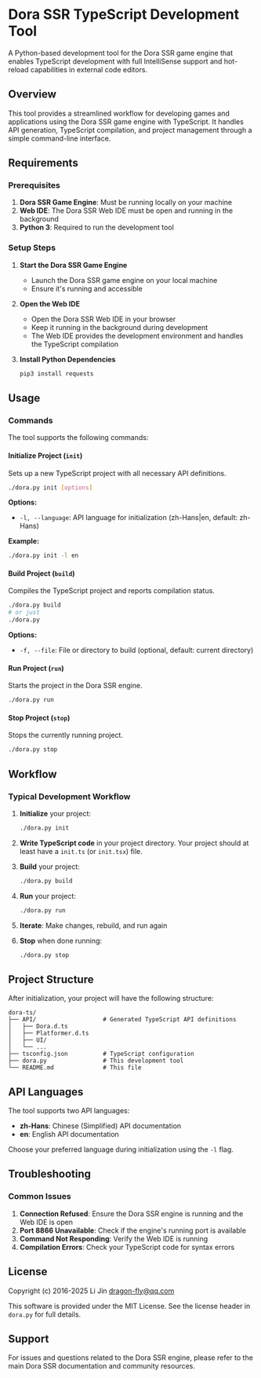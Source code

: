 # Dora SSR TypeScript Development Tool

A Python-based development tool for the Dora SSR game engine that enables TypeScript development with full IntelliSense support and hot-reload capabilities in external code editors.

## Overview

This tool provides a streamlined workflow for developing games and applications using the Dora SSR game engine with TypeScript. It handles API generation, TypeScript compilation, and project management through a simple command-line interface.

## Requirements

### Prerequisites

1. **Dora SSR Game Engine**: Must be running locally on your machine
2. **Web IDE**: The Dora SSR Web IDE must be open and running in the background
3. **Python 3**: Required to run the development tool

### Setup Steps

1. **Start the Dora SSR Game Engine**
   - Launch the Dora SSR game engine on your local machine
   - Ensure it's running and accessible

2. **Open the Web IDE**
   - Open the Dora SSR Web IDE in your browser
   - Keep it running in the background during development
   - The Web IDE provides the development environment and handles the TypeScript compilation

3. **Install Python Dependencies**
   ```bash
   pip3 install requests
   ```

## Usage

### Commands

The tool supports the following commands:

#### Initialize Project (`init`)
Sets up a new TypeScript project with all necessary API definitions.

```bash
./dora.py init [options]
```

**Options:**
- `-l, --language`: API language for initialization (zh-Hans|en, default: zh-Hans)

**Example:**
```bash
./dora.py init -l en
```

#### Build Project (`build`)
Compiles the TypeScript project and reports compilation status.

```bash
./dora.py build
# or just
./dora.py
```

**Options:**
- `-f, --file`: File or directory to build (optional, default: current directory)

#### Run Project (`run`)
Starts the project in the Dora SSR engine.

```bash
./dora.py run
```

#### Stop Project (`stop`)
Stops the currently running project.

```bash
./dora.py stop
```

## Workflow

### Typical Development Workflow

1. **Initialize** your project:
   ```bash
   ./dora.py init
   ```

2. **Write TypeScript code** in your project directory. Your project should at least have a `init.ts` (or `init.tsx`) file.

3. **Build** your project:
   ```bash
   ./dora.py build
   ```

4. **Run** your project:
   ```bash
   ./dora.py run
   ```

5. **Iterate**: Make changes, rebuild, and run again

6. **Stop** when done running:
   ```bash
   ./dora.py stop
   ```

## Project Structure

After initialization, your project will have the following structure:

```
dora-ts/
├── API/                   # Generated TypeScript API definitions
│   ├── Dora.d.ts
│   ├── Platformer.d.ts
│   ├── UI/
│   └── ...
├── tsconfig.json          # TypeScript configuration
├── dora.py                # This development tool
└── README.md              # This file
```

## API Languages

The tool supports two API languages:

- **zh-Hans**: Chinese (Simplified) API documentation
- **en**: English API documentation

Choose your preferred language during initialization using the `-l` flag.

## Troubleshooting

### Common Issues

1. **Connection Refused**: Ensure the Dora SSR engine is running and the Web IDE is open
2. **Port 8866 Unavailable**: Check if the engine's running port is available
3. **Command Not Responding**: Verify the Web IDE is running
4. **Compilation Errors**: Check your TypeScript code for syntax errors

## License

Copyright (c) 2016-2025 Li Jin <dragon-fly@qq.com>

This software is provided under the MIT License. See the license header in `dora.py` for full details.

## Support

For issues and questions related to the Dora SSR engine, please refer to the main Dora SSR documentation and community resources.
